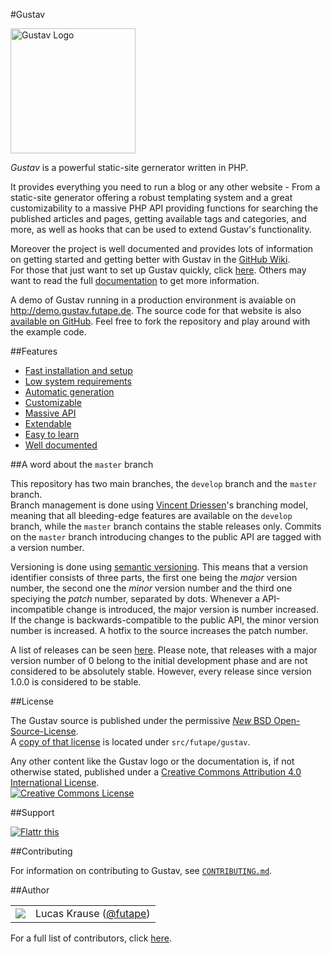 #Gustav

<img src="https://raw.githubusercontent.com/futape/gustav/master/misc/Gustav.png" alt="Gustav Logo" width="200" />

*Gustav* is a powerful static-site gernerator written in PHP.

It provides everything you need to run a blog or any other website - From a static-site generator offering a robust templating system and a great customizability to a massive PHP API providing functions for searching the published articles and pages, getting available tags and categories, and more, as well as hooks that can be used to extend Gustav's functionality.

Moreover the project is well documented and provides lots of information on getting started and getting better with Gustav in the [GitHub Wiki](https://github.com/futape/gustav/wiki).  
For those that just want to set up Gustav quickly, click [here](https://github.com/futape/gustav/wiki/Getting-started). Others may want to read the full [documentation](https://github.com/futape/gustav/wiki) to get more information.

A demo of Gustav running in a production environment is avaiable on <http://demo.gustav.futape.de>. The source code for that website is also [available on GitHub](https://github.com/futape/demo.gustav.futape.de). Feel free to fork the repository and play around with the example code.



##Features

+   [Fast installation and setup](https://github.com/futape/gustav/wiki/Getting-started)
+   [Low system requirements](https://github.com/futape/gustav/wiki/System-requirements)
+   [Automatic generation](https://github.com/futape/gustav/wiki/Automatic-generation-of-destination-files)
+   [Customizable](https://github.com/futape/gustav/wiki/Gustav-configuration)
+   [Massive API](https://github.com/futape/gustav/wiki/API)
+   [Extendable](https://github.com/futape/gustav/wiki/Extending-Gustav)
+   [Easy to learn](https://github.com/futape/gustav/wiki/Getting-started)
+   [Well documented](https://github.com/futape/gustav/wiki)



##A word about the `master` branch

This repository has two main branches, the `develop` branch and the `master` branch.  
Branch management is done using [Vincent Driessen](http://nvie.com/posts/a-successful-git-branching-model/)'s branching model, meaning that all bleeding-edge features are available on the `develop` branch, while the `master` branch contains the stable releases only. Commits on the `master` branch introducing changes to the public API are tagged with a version number.

Versioning is done using [semantic versioning](http://semver.org/). This means that a version identifier consists of three parts, the first one being the *major* version number, the second one the *minor* version number and the third one speciying the *patch* number, separated by dots. Whenever a API-incompatible change is introduced, the major version is number increased. If the change is backwards-compatible to the public API, the minor version number is increased. A hotfix to the source increases the patch number.

A list of releases can be seen [here](https://github.com/futape/gustav/releases). Please note, that releases with a major version number of 0 belong to the initial development phase and are not considered to be absolutely stable. However, every release since version 1.0.0 is considered to be stable.



##License

The Gustav source is published under the permissive [*New* BSD Open-Source-License](http://opensource.org/licenses/BSD-3-Clause).  
A [copy of that license](https://github.com/futape/gustav/blob/master/src/futape/gustav/LICENSE) is located under `src/futape/gustav`.

Any other content like the Gustav logo or the documentation is, if not otherwise stated, published under a [Creative Commons Attribution 4.0 International License](http://creativecommons.org/licenses/by/4.0/).  
<a href="http://creativecommons.org/licenses/by/4.0/"><img alt="Creative Commons License" border="0" src="https://i.creativecommons.org/l/by/4.0/80x15.png" /></a>



##Support

<a href="https://flattr.com/submit/auto?user_id=lucaskrause&url=https%3A%2F%2Fgithub.com%2Ffutape%2Fgustav" target="_blank"><img src="http://button.flattr.com/flattr-badge-large.png" alt="Flattr this" title="Flattr this" border="0" /></a>



##Contributing

For information on contributing to Gustav, see [`CONTRIBUTING.md`](CONTRIBUTING.md).



##Author

<table><tbody><tr><td>
    <img src="http://www.gravatar.com/avatar/118bcae2fda8b302155ad47a2bfda556.png?s=100&amp;d=monsterid" />
</td><td>
    Lucas Krause (<a href="https://twitter.com/futape">@futape</a>)
</td></tr></tbody></table>

For a full list of contributors, click [here](https://github.com/futape/gustav/graphs/contributors).
